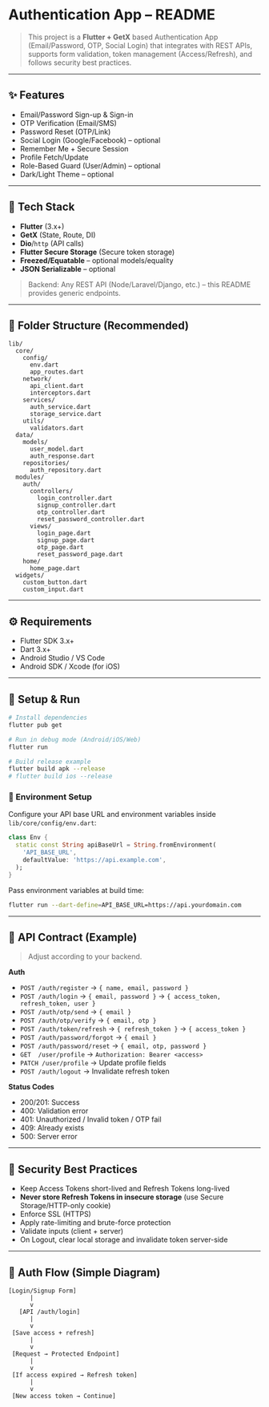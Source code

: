 # Authentication App – README

> This project is a **Flutter + GetX** based Authentication App (Email/Password, OTP, Social Login) that integrates with REST APIs, supports form validation, token management (Access/Refresh), and follows security best practices.

---

## ✨ Features

* Email/Password Sign-up & Sign-in
* OTP Verification (Email/SMS)
* Password Reset (OTP/Link)
* Social Login (Google/Facebook) – optional
* Remember Me + Secure Session
* Profile Fetch/Update
* Role-Based Guard (User/Admin) – optional
* Dark/Light Theme – optional

---

## 🧰 Tech Stack

* **Flutter** (3.x+)
* **GetX** (State, Route, DI)
* **Dio**/`http` (API calls)
* **Flutter Secure Storage** (Secure token storage)
* **Freezed/Equatable** – optional models/equality
* **JSON Serializable** – optional

> Backend: Any REST API (Node/Laravel/Django, etc.) – this README provides generic endpoints.

---

## 📁 Folder Structure (Recommended)

```
lib/
  core/
    config/
      env.dart
      app_routes.dart
    network/
      api_client.dart
      interceptors.dart
    services/
      auth_service.dart
      storage_service.dart
    utils/
      validators.dart
  data/
    models/
      user_model.dart
      auth_response.dart
    repositories/
      auth_repository.dart
  modules/
    auth/
      controllers/
        login_controller.dart
        signup_controller.dart
        otp_controller.dart
        reset_password_controller.dart
      views/
        login_page.dart
        signup_page.dart
        otp_page.dart
        reset_password_page.dart
    home/
      home_page.dart
  widgets/
    custom_button.dart
    custom_input.dart
```

---

## ⚙️ Requirements

* Flutter SDK 3.x+
* Dart 3.x+
* Android Studio / VS Code
* Android SDK / Xcode (for iOS)

---

## 🚀 Setup & Run

```bash
# Install dependencies
flutter pub get

# Run in debug mode (Android/iOS/Web)
flutter run

# Build release example
flutter build apk --release
# flutter build ios --release
```

### 🔑 Environment Setup

Configure your API base URL and environment variables inside `lib/core/config/env.dart`:

```dart
class Env {
  static const String apiBaseUrl = String.fromEnvironment(
    'API_BASE_URL',
    defaultValue: 'https://api.example.com',
  );
}
```

Pass environment variables at build time:

```bash
flutter run --dart-define=API_BASE_URL=https://api.yourdomain.com
```

---

## 🔗 API Contract (Example)

> Adjust according to your backend.

**Auth**

* `POST /auth/register` → `{ name, email, password }`
* `POST /auth/login` → `{ email, password }` → `{ access_token, refresh_token, user }`
* `POST /auth/otp/send` → `{ email }`
* `POST /auth/otp/verify` → `{ email, otp }`
* `POST /auth/token/refresh` → `{ refresh_token }` → `{ access_token }`
* `POST /auth/password/forgot` → `{ email }`
* `POST /auth/password/reset` → `{ email, otp, password }`
* `GET  /user/profile` → `Authorization: Bearer <access>`
* `PATCH /user/profile` → Update profile fields
* `POST /auth/logout` → Invalidate refresh token

**Status Codes**

* 200/201: Success
* 400: Validation error
* 401: Unauthorized / Invalid token / OTP fail
* 409: Already exists
* 500: Server error

---

## 🔐 Security Best Practices

* Keep Access Tokens short-lived and Refresh Tokens long-lived
* **Never store Refresh Tokens in insecure storage** (use Secure Storage/HTTP-only cookie)
* Enforce SSL (HTTPS)
* Apply rate-limiting and brute-force protection
* Validate inputs (client + server)
* On Logout, clear local storage and invalidate token server-side

---

## 🔄 Auth Flow (Simple Diagram)

```
[Login/Signup Form]
      |
      v
   [API /auth/login]
      |
      v
 [Save access + refresh]
      |
      v
 [Request → Protected Endpoint]
      |
      v
 [If access expired → Refresh token]
      |
      v
 [New access token → Continue]
```
